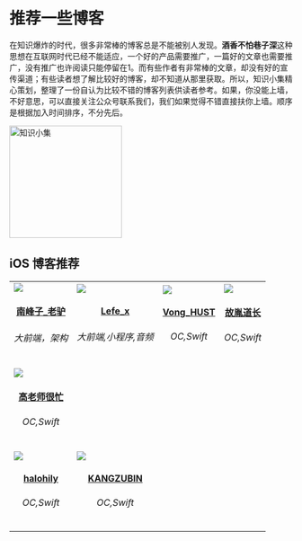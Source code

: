 # 推荐一些博客

在知识爆炸的时代，很多非常棒的博客总是不能被别人发现。**酒香不怕巷子深**这种思想在互联网时代已经不能适应，一个好的产品需要推广，一篇好的文章也需要推广，没有推广也许阅读只能停留在1。而有些作者有非常棒的文章，却没有好的宣传渠道；有些读者想了解比较好的博客，却不知道从那里获取。所以，知识小集精心策划，整理了一份自认为比较不错的博客列表供读者参考。如果，你没能上墙，不好意思，可以直接关注公众号联系我们，我们如果觉得不错直接扶你上墙。顺序是根据加入时间排序，不分先后。

<img src="https://raw.githubusercontent.com/iOS-Tips/iOS-tech-set/master/images/qrcode.jpg" title="知识小集" width="200"/>

## iOS 博客推荐

<table id='南峰子_老驴'>
<tr>
<td id='andrew-mcburney'>
<a href='https://weibo.com/touristdiary'>
<img src='https://tva1.sinaimg.cn/crop.1.0.1366.1366.180/c5ff030ejw8f5bbc70i61j212011yq80.jpg'>
</a>
<h4 align='center'><a href='http://southpeak.github.io/'>南峰子_老驴</a></h4>
<h6 align='center'>大前端，架构</h6>
</td>

<td id='Lefe_x'>
<a href='https://weibo.com/u/5953150140'>
<img src='https://tva4.sinaimg.cn/crop.8.0.1226.1226.180/006uSOiEjw8f9h4ihstq4j30yi0y2gnq.jpg'>
</a>
<h4 align='center'><a href='https://www.jianshu.com/u/7c787af04cd1'>Lefe_x</a></h4>
<h6 align='center'>大前端,小程序,音频</h6>
</td>

<td id='Vong_HUST'>
<a href='https://weibo.com/VongLo'>
<img src='https://tvax3.sinaimg.cn/crop.0.0.667.667.180/ba81ca29ly8fhu4meonedj20ij0ijgmh.jpg'>
</a>
<h4 align='center'><a href=''>Vong_HUST</a></h4>
<h6 align='center'>OC,Swift</h6>
</td>

<td id='故胤道长'>
<a href='https://weibo.com/soapyigu'>
<img src='https://tva4.sinaimg.cn/crop.14.0.721.721.180/6cf34ee4jw8f8rdmtzzgmj20ku0k10t5.jpg'>
</a>
<h4 align='center'><a href=''>故胤道长</a></h4>
<h6 align='center'>OC,Swift</h6>
</td>
</tr>

<td id='高老师很忙'>
<a href='https://weibo.com/517082456'>
<img src='https://tva4.sinaimg.cn/crop.0.0.1242.1242.180/5fe18d75jw8evft9qcjh5j20yi0yigo5.jpg'>
</a>
<h4 align='center'><a href=''>高老师很忙</a></h4>
<h6 align='center'>OC,Swift</h6>
</td>

<tr>
<td id='halohily'>
<a href='http://weibo.com/halohily'>
<img src='https://tva4.sinaimg.cn/crop.9.0.493.493.180/d9ec7ffcjw8f8a753z961j20e80dp0t3.jpg'>
</a>
<h4 align='center'><a href=''>halohily</a></h4>
<h6 align='center'>OC,Swift</h6>
</td>

<td id='KANGZUBIN'>
<a href='https://weibo.com/kangzubin'>
<img src='https://tva3.sinaimg.cn/crop.0.0.440.440.180/621b53aejw8ekybg28hxzj20c80c83z0.jpg'>
</a>
<h4 align='center'><a href=''>KANGZUBIN</a></h4>
<h6 align='center'>OC,Swift</h6>
</td>
</tr>

</table>